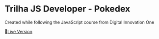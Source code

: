 # Trilha JS Developer - Pokedex

Created while following the JavaScript course from Digital Innovation One

🔴[Live Version](https://clowjs.github.io/js-developer-pokedex/)

